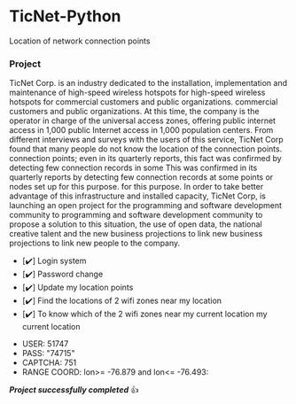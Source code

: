 # TicNet-Python
Location of network connection points

### Project
TicNet Corp. is an industry dedicated to the installation, implementation and maintenance of high-speed wireless hotspots for
high-speed wireless hotspots for commercial customers and public organizations.
commercial customers and public organizations. At this time, the company is the
operator in charge of the universal access zones, offering public internet access in 1,000
public Internet access in 1,000 population centers.
From different interviews and surveys with the users of this service,
TicNet Corp found that many people do not know the location of the connection points.
connection points; even in its quarterly reports, this fact was confirmed by detecting few connection records in some
This was confirmed in its quarterly reports by detecting few connection records at some points or nodes set up for this purpose.
for this purpose.
In order to take better advantage of this infrastructure and installed capacity,
TicNet Corp, is launching an open project for the programming and software development community to
programming and software development community to propose a solution to this situation,
the use of open data, the national creative talent and the new business projections to link new
business projections to link new people to the company.

- [:heavy_check_mark:] Login system
- [:heavy_check_mark:] Password change
- [:heavy_check_mark:] Update my location points
- [:heavy_check_mark:] Find the locations of 2 wifi zones
near my location 
- [:heavy_check_mark:] To know which of the 2 wifi zones near my current location
my current location

* USER: 51747
* PASS: "74715"
* CAPTCHA: 751
* RANGE COORD: lon>= -76.879 and lon<= -76.493:

***Project successfully completed*** :+1:
